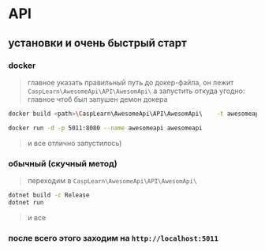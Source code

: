 # API
## установки и  очень быстрый старт

### docker

> главное указать правильный путь до докер-файла, он лежит `CaspLearn\AwesomeApi\API\AwesomApi\` а запустить откуда угодно: главное чтоб был запушен демон докера

```bash
docker build <path>\CaspLearn\AwesomeApi\API\AwesomApi\    -t awesomeapi

docker run -d -p 5011:8080 --name awesomeapi awesomeapi

```

> и все отлично запустилось)


### обычный (скучный метод)

> переходим в `CaspLearn\AwesomeApi\API\AwesomApi\`

```bash
dotnet build -c Release
dotnet run
```

> и все

### после всего этого заходим на `http://localhost:5011`
